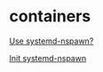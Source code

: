 containers
==========

[Use systemd-nspawn?](http://github.com/enckse/nspawn-info)

[Init systemd-nspawn](init-nspawn.md)
